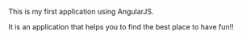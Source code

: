 This is my first application using AngularJS.

It is an application that helps you to find the best place to have fun!!
